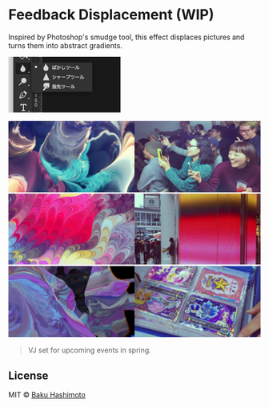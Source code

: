 # Feedback Displacement (WIP)

Inspired by Photoshop's smudge tool, this effect displaces pictures and turns them into abstract gradients.

![](thumbs/thumb.png)

<img src="thumbs/1.jpg" style="width:50%;"><img src="thumbs/1_original.png" style="width:50%;">  
<img src="thumbs/2.jpg" style="width:50%;"><img src="thumbs/2_original.png" style="width:50%;">  
<img src="thumbs/3.png" style="width:50%;"><img src="thumbs/3_original.png" style="width:50%;">  

> VJ set for upcoming events in spring.

## License

MIT © [Baku Hashimoto](http://baku89.com)
